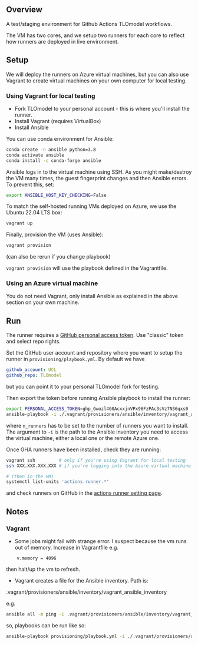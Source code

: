 ## Overview

A test/staging environment for Github Actions TLOmodel workflows.

The VM has two cores, and we setup two runners for each core to reflect how runners are deployed in live environment.

## Setup

We will deploy the runners on Azure virtual machines, but you can also use Vagrant to create virtual machines on your own computer for local testing.

### Using Vagrant for local testing

- Fork TLOmodel to your personal account - this is where you'll install the runner.
- Install Vagrant (requires VirtualBox)
- Install Ansible
 
You can use conda environment for Ansible:

```sh
conda create -n ansible python=3.8
conda activate ansible
conda install -c conda-forge ansible
```

Ansible logs in to the virtual machine using SSH. As you might make/destroy the VM many times, the guest fingerprint changes and then Ansible errors. To prevent this, set:

```sh
export ANSIBLE_HOST_KEY_CHECKING=False
```

To match the self-hosted running VMs deployed on Azure, we use the Ubuntu 22.04 LTS box:

```sh
vagrant up
```

Finally, provision the VM (uses Ansible):

```sh
vagrant provision
```

(can also be rerun if you change playbook)

`vagrant provision` will use the playbook defined in the Vagrantfile. 

### Using an Azure virtual machine

You do not need Vagrant, only install Ansible as explained in the above section on your own machine.

## Run

The runner requires a [GitHub personal access token](https://github.com/settings/tokens). Use "classic" token and select repo rights. 

Set the GitHub user account and repository where you want to setup the runner in `provisioning/playbook.yml`.
By default we have

```yaml
github_account: UCL
github_repo: TLOmodel
```

but you can point it to your personal TLOmodel fork for testing.

Then export the token before running Ansible playbook to install the runner:

```sh
export PERSONAL_ACCESS_TOKEN=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
ansible-playbook -i ./.vagrant/provisioners/ansible/inventory/vagrant_ansible_inventory provisioning/gha-runner.yml --extra-vars "n_runners=2"
```

where `n_runners` has to be set to the number of runners you want to install.
The argument to `-i` is the path to the Ansible inventory you need to access the virtual machine, either a local one or the remote Azure one.

Once GHA runners have been installed, check they are running:

```sh
vagrant ssh         # only if you're using Vagrant for local testing
ssh XXX.XXX.XXX.XXX # if you're logging into the Azure virtual machine

# (then in the VM)
systemctl list-units 'actions.runner.*'
```

and check runners on GitHub in the [actions runner setting page](https://github.com/UCL/TLOmodel/settings/actions/runners).


## Notes

### Vagrant

* Some jobs might fail with strange error. I suspect because the vm runs out of memory. Increase in Vagrantfile e.g.

```
    v.memory = 4096
```

then halt/up the vm to refresh.

* Vagrant creates a file for the Ansible inventory. Path is:

.vagrant/provisioners/ansible/inventory/vagrant_ansible_inventory

e.g.

```sh
ansible all -m ping -i .vagrant/provisioners/ansible/inventory/vagrant_ansible_inventory
```

so, playbooks can be run like so:

```sh
ansible-playbook provisioning/playbook.yml -i ./.vagrant/provisioners/ansible/inventory/vagrant_ansible_inventory
```
